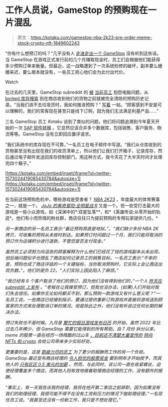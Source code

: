 # 工作人员说，GameStop 的预购现在一片混乱

> 原文：<https://kotaku.com/gamestop-nba-2k23-pre-order-meme-stock-crypto-nft-1849602243>

"你有什么想预订的吗？"几乎没有人 [走进走出一个 GameStop](https://kotaku.com/gamestop-daycare-mario-kart-switch-babysitter-meme-1849565530) 没有听到这些话。当 GameStop 在游戏正式发行前的几个月赚取现金时，员工们会根据他们能获得多少预购订单来衡量。但最近，这一战略遭到了一次系统检修的破坏，副本要么姗姗来迟，要么根本就没有，一些员工担心他们会为此付出代价。

Watch

在过去的几天里，GameStop subreddit 的 [被](https://www.reddit.com/r/GameStop/comments/xrmnjy/preorders_are_just_not_showing_up/?utm_source=share&utm_medium=ios_app&utm_name=iossmf) [当前员工](https://www.reddit.com/r/GameStop/comments/xpngd9/how_do_i_push_preorders_when_we_cant_get_crap_in/?utm_source=share&utm_medium=ios_app&utm_name=iossmf) 抱怨电脑问题，从 [borked 库存搜索](https://www.reddit.com/r/GameStop/comments/xrdju5/update_to_the_previous_post/) 到在商店收到他们的货物之前就被完全清除的预购历史记录。“当我们进不去垃圾货时，我如何推进预购？” [写着](https://www.reddit.com/r/GameStop/comments/xpngd9/how_do_i_push_preorders_when_we_cant_get_crap_in/?utm_source=share&utm_medium=ios_app&utm_name=iossmf) 一帖。“顾客感到不安是可以理解的，我们的常客现在甚至只是线下订购，因为我们无法满足利基产品……”

三名 GameStop 员工 *Kotaku* 谈到了类似的问题。他们将问题追溯到今年夏天开始的一次 [SAP 软件转换](https://www.reddit.com/r/GameStop/comments/xrep6s/sap_outage_preorder_issues/) 。它显然应该合并多个数据库，包括销售、客户服务、物流等等。GameStop 没有立即回应置评请求。

“我们系统中的库存现在不可靠，”一名员工在电子邮件中写道。“我们从仓库收到的货物甚至没有出现在我们的收货清单上，所以他们让我们打开箱子，记录库存，然后通过电子邮件发送回库存控制部门。用这种方式，我今天花了大半天时间才处理完四个箱子。”

 [https://kotaku.com/embed/inset/iframe?id=twitter-1573024419085430784&autosize=1](https://kotaku.com/embed/inset/iframe?id=twitter-1573024419085430784&autosize=1) 

在当前这场预购危机中，哪些游戏是受害者？ [*NBA 2K23*](https://kotaku.com/nba-2k23-2k-review-kotaku-mycareer-impressions-myteam-1849528793) ，年度最大的体育赛事之一，就是一个。 [*JoJo 的离奇冒险:全明星战 R*](https://kotaku.com/the-new-jojo-s-bizarre-adventure-fighter-is-a-perfect-c-1849518371) 又是一个。但一些受打击最大的游戏是一些小众游戏，如《深渊中的*:双星坠落**，和*《英雄传说:从零开始的轨迹*。他们有小而热情的粉丝群，商店往往只为提前预购的专用玩家提供几份。* 

*另一家商店的另一名员工表示:“最近预购简直是地狱。”。“我们缺少多份 NBA 2K 拷贝，可收集的预购从未按时到达。如果预订时间超过一个月，我们只能将取消的预订作为店铺积分进行退款，不管您是否支付现金。”*

*虽然员工必须努力向沮丧的顾客解释为什么他们已经花了钱的游戏副本从未出现，但后端问题似乎也搅乱了商店如何记录员工的销售目标。一名员工表示:“不幸的是，预购也成了商店评级的一个关键指标，当你取消预购时，它实际上会让商店出现负数。”。他们的是负 22。“人们实际上因此陷入了麻烦。”*

*“我已经有 6 个客户取消了他们的预订，因为他们没有得到他们的，”一个人 [昨天在 subreddit 上发布](https://www.reddit.com/r/GameStop/comments/xrmnjy/preorders_are_just_not_showing_up/?utm_source=share&utm_medium=ios_app&utm_name=iossmf) 。“老板在让我接受预订，但我也没办法，(如果)人们开始对我们失去信任。如果你无论如何都买不到，那么预购一款游戏又有什么意义呢？”一名员工说，一些商店已经接到指示，要通过提供重新订购游戏并直接将游戏送到顾客家的方式来处理取消订单的情况。但是除此之外，他们没有听说过任何长期的解决办法。*

*预订失败也不是时候。九月是 [繁忙的假日游戏发布日历](https://kotaku.com/gamestop-pushes-employees-to-the-breaking-point-during-1848144495) 的开始，虽然 2022 年比过去几年稀少，但 GameStop 需要它能得到的所有帮助。自 7 月份 拆分以来，meme 的股票一直在经历一场残酷的过山车 [，目前还不清楚大量宣传的](https://kotaku.com/gamestop-gme-stock-meme-price-layoffs-game-informer-1849154389) [转向 NFTs 和 crypto](https://kotaku.com/gamestop-nft-crypto-scam-meme-stock-layoffs-1849166655) 会给公司带来多少实际好处。*

*更重要的是，这是 [筋疲力尽的员工](https://kotaku.com/gamestop-meme-stock-crypto-scam-used-games-walkout-unio-1849027868) 为了更少的报酬而工作的另一个负担。GameStop 最近宣布商店经理的 [令人担忧的股票奖金](https://kotaku.com/gamestop-meme-stock-raise-managers-shares-workers-1849454800) 要到明年才开始授予，而其他人的 [只有区区 0.5 美元的加薪](https://kotaku.com/gamestop-meme-stock-crypto-nft-scam-splatoon-3-nba-2k23-1849535807) 。然而，与此同时，该公司一直在收紧螺丝，迫使经理覆盖多个商店，而其他人则有效地做着助理商店经理的工作，没有额外的报酬。*

*“事实上，有一天我告诉我的经理，我将在他开第二家店之前辞职，因为如果没有我们的助理经理，我很可能不得不在没有工资和压力的情况下做助理经理，”一名现任员工说。“我甚至还没有一份新工作，我只是不想处理它。”*